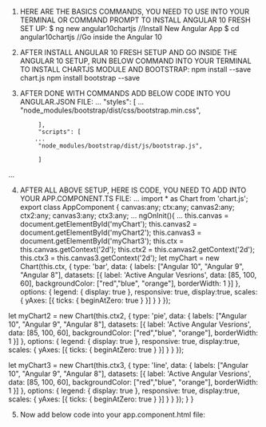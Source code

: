1. HERE ARE THE BASICS COMMANDS, YOU NEED TO USE INTO YOUR TERMINAL OR COMMAND PROMPT TO INSTALL ANGULAR 10  FRESH SET UP:
$ ng new angular10chartjs //Install New Angular App
$ cd angular10chartjs //Go inside the Angular 10 

2. AFTER INSTALL ANGULAR 10  FRESH SETUP AND GO INSIDE THE ANGULAR 10 SETUP, RUN BELOW COMMAND INTO YOUR TERMINAL TO INSTALL CHARTJS MODULE AND BOOTSTRAP:
npm install --save chart.js
npm install bootstrap --save

3. AFTER DONE WITH COMMANDS ADD BELOW CODE INTO YOU ANGULAR.JSON FILE:
...
"styles": [
              ...
              "node_modules/bootstrap/dist/css/bootstrap.min.css",
             
            ],
            "scripts": [
           ...
            "node_modules/bootstrap/dist/js/bootstrap.js",
            
            ]
...

4. AFTER ALL ABOVE SETUP, HERE IS CODE, YOU NEED TO ADD INTO YOUR APP.COMPONENT.TS FILE:
...
import * as Chart from 'chart.js';
export class AppComponent {
canvas:any; ctx:any; canvas2:any; ctx2:any; canvas3:any; ctx3:any;
...
ngOnInit(){
...
this.canvas = document.getElementById('myChart');
this.canvas2 = document.getElementById('myChart2');
this.canvas3 = document.getElementById('myChart3');
this.ctx = this.canvas.getContext('2d');
this.ctx2 = this.canvas2.getContext('2d');
  this.ctx3 = this.canvas3.getContext('2d');
    let myChart = new Chart(this.ctx, {
      type: 'bar',
      data: {
          labels: ["Angular 10", "Angular 9", "Angular 8"],
          datasets: [{
              label: 'Active Angular Vesrions',
              data: [85, 100, 60],
              backgroundColor: ["red","blue", "orange"],
              borderWidth: 1
          }]
      },
      options: {
    legend: {
        display: true
    },
        responsive: true,
        display:true,
    scales: {
        yAxes: [{
            ticks: {
                beginAtZero: true
            }
        }]
    }
      }
    });
  
  let myChart2 = new Chart(this.ctx2, {
      type: 'pie',
      data: {
          labels: ["Angular 10", "Angular 9", "Angular 8"],
          datasets: [{
              label: 'Active Angular Vesrions',
              data: [85, 100, 60],
              backgroundColor: ["red","blue", "orange"],
              borderWidth: 1
          }]
      },
      options: {
    legend: {
        display: true
    },
        responsive: true,
        display:true,
    scales: {
        yAxes: [{
            ticks: {
                beginAtZero: true
            }
        }]
    }
      }
    });
  
  let myChart3 = new Chart(this.ctx3, {
      type: 'line',
      data: {
          labels: ["Angular 10", "Angular 9", "Angular 8"],
          datasets: [{
              label: 'Active Angular Vesrions',
              data: [85, 100, 60],
              backgroundColor: ["red","blue", "orange"],
              borderWidth: 1
          }]
      },
      options: {
    legend: {
        display: true
    },
        responsive: true,
        display:true,
    scales: {
        yAxes: [{
            ticks: {
                beginAtZero: true
            }
        }]
    }
      }
    });
}
}

5. Now add below code into your app.component.html file:
<div class="container mt-5 mb-5">
<canvas id="myChart" width="1200px" height="400"></canvas>
<canvas class="mt-5" id="myChart2" width="1200px" height="400"></canvas>
<canvas class="mt-5" id="myChart3" width="1200px" height="400"></canvas>
</div>